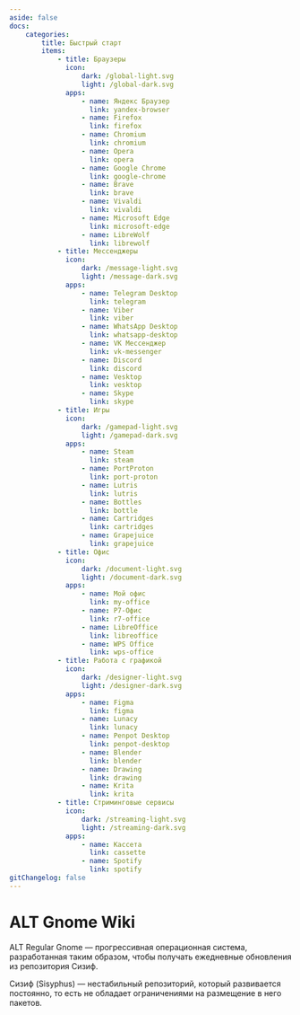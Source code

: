 ```yaml
---
aside: false
docs:
    categories:
        title: Быстрый старт
        items:
            - title: Браузеры
              icon:
                  dark: /global-light.svg
                  light: /global-dark.svg
              apps:
                  - name: Яндекс Браузер
                    link: yandex-browser
                  - name: Firefox
                    link: firefox
                  - name: Chromium
                    link: chromium
                  - name: Opera
                    link: opera
                  - name: Google Chrome
                    link: google-chrome
                  - name: Brave
                    link: brave
                  - name: Vivaldi
                    link: vivaldi
                  - name: Microsoft Edge
                    link: microsoft-edge
                  - name: LibreWolf
                    link: librewolf
            - title: Мессенджеры
              icon:
                  dark: /message-light.svg
                  light: /message-dark.svg
              apps:
                  - name: Telegram Desktop
                    link: telegram
                  - name: Viber
                    link: viber
                  - name: WhatsApp Desktop
                    link: whatsapp-desktop
                  - name: VK Мессенджер
                    link: vk-messenger
                  - name: Discord
                    link: discord
                  - name: Vesktop
                    link: vesktop
                  - name: Skype
                    link: skype
            - title: Игры
              icon:
                  dark: /gamepad-light.svg
                  light: /gamepad-dark.svg
              apps:
                  - name: Steam
                    link: steam
                  - name: PortProton
                    link: port-proton
                  - name: Lutris
                    link: lutris
                  - name: Bottles
                    link: bottle
                  - name: Сartridges
                    link: cartridges
                  - name: Grapejuice
                    link: grapejuice
            - title: Офис
              icon:
                  dark: /document-light.svg
                  light: /document-dark.svg
              apps:
                  - name: Мой офис
                    link: my-office
                  - name: Р7-Офис
                    link: r7-office
                  - name: LibreOffice
                    link: libreoffice
                  - name: WPS Office
                    link: wps-office
            - title: Работа с графикой
              icon:
                  dark: /designer-light.svg
                  light: /designer-dark.svg
              apps:
                  - name: Figma
                    link: figma
                  - name: Lunacy
                    link: lunacy
                  - name: Penpot Desktop
                    link: penpot-desktop
                  - name: Blender
                    link: blender
                  - name: Drawing
                    link: drawing
                  - name: Krita
                    link: krita
            - title: Стриминговые сервисы
              icon:
                  dark: /streaming-light.svg
                  light: /streaming-dark.svg
              apps:
                  - name: Kассета
                    link: cassette
                  - name: Spotify
                    link: spotify
gitChangelog: false
---
```


# ALT Gnome Wiki

ALT Regular Gnome — прогрессивная операционная система, разработанная таким образом, чтобы получать ежедневные обновления из репозитория Сизиф.

Сизиф (Sisyphus) — нестабильный репозиторий, который развивается постоянно, то есть не обладает ограничениями на размещение в него пакетов.

<AGWCategories />
